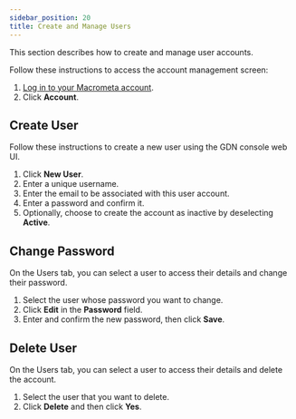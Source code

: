 ```yaml
---
sidebar_position: 20
title: Create and Manage Users
---
```


This section describes how to create and manage user accounts.

Follow these instructions to access the account management screen:

1. [Log in to your Macrometa account](https://auth.paas.macrometa.io/).
1. Click **Account**.

## Create User

Follow these instructions to create a new user using the GDN console web UI.

1. Click **New User**.
1. Enter a unique username.
1. Enter the email to be associated with this user account.
1. Enter a password and confirm it.
1. Optionally, choose to create the account as inactive by deselecting **Active**.

## Change Password

On the Users tab, you can select a user to access their details and change their password.

1. Select the user whose password you want to change.
1. Click **Edit** in the **Password** field.
1. Enter and confirm the new password, then click **Save**.

## Delete User

On the Users tab, you can select a user to access their details and delete the account.

1. Select the user that you want to delete.
1. Click **Delete** and then click **Yes**.
